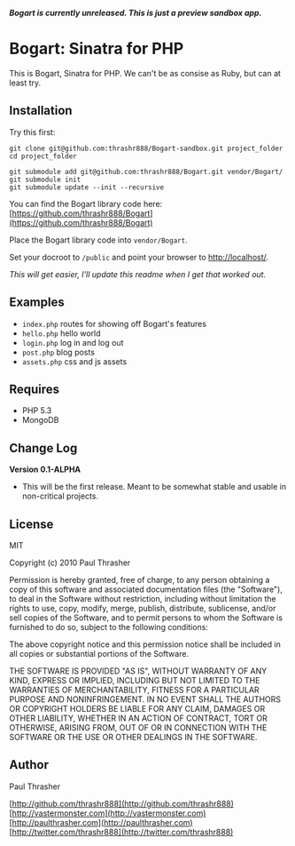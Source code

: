 ***Bogart is currently unreleased. This is just a preview sandbox app.***

Bogart: Sinatra for PHP
=======================

This is Bogart, Sinatra for PHP. We can't be as consise as Ruby, but can at least try.

Installation
------------

Try this first:

    git clone git@github.com:thrashr888/Bogart-sandbox.git project_folder
    cd project_folder
    
    git submodule add git@github.com:thrashr888/Bogart.git vendor/Bogart/
    git submodule init
    git submodule update --init --recursive

You can find the Bogart library code here:  
[https://github.com/thrashr888/Bogart](https://github.com/thrashr888/Bogart)

Place the Bogart library code into ``vendor/Bogart``.

Set your docroot to ``/public`` and point your browser to [http://localhost/](http://localhost/).

*This will get easier, I'll update this readme when I get that worked out.*

Examples
-------

- ``index.php`` routes for showing off Bogart's features
- ``hello.php`` hello world
- ``login.php`` log in and log out
- ``post.php`` blog posts
- ``assets.php`` css and js assets

Requires
--------

- PHP 5.3
- MongoDB

Change Log
----------

**Version 0.1-ALPHA**

- This will be the first release. Meant to be somewhat stable and usable in non-critical projects.

License
-------

MIT

Copyright (c) 2010 Paul Thrasher

Permission is hereby granted, free of charge, to any person
obtaining a copy of this software and associated documentation
files (the "Software"), to deal in the Software without
restriction, including without limitation the rights to use,
copy, modify, merge, publish, distribute, sublicense, and/or sell
copies of the Software, and to permit persons to whom the
Software is furnished to do so, subject to the following
conditions:

The above copyright notice and this permission notice shall be
included in all copies or substantial portions of the Software.

THE SOFTWARE IS PROVIDED "AS IS", WITHOUT WARRANTY OF ANY KIND,
EXPRESS OR IMPLIED, INCLUDING BUT NOT LIMITED TO THE WARRANTIES
OF MERCHANTABILITY, FITNESS FOR A PARTICULAR PURPOSE AND
NONINFRINGEMENT. IN NO EVENT SHALL THE AUTHORS OR COPYRIGHT
HOLDERS BE LIABLE FOR ANY CLAIM, DAMAGES OR OTHER LIABILITY,
WHETHER IN AN ACTION OF CONTRACT, TORT OR OTHERWISE, ARISING
FROM, OUT OF OR IN CONNECTION WITH THE SOFTWARE OR THE USE OR
OTHER DEALINGS IN THE SOFTWARE.

Author
------

Paul Thrasher

[http://github.com/thrashr888](http://github.com/thrashr888)  
[http://vastermonster.com](http://vastermonster.com)  
[http://paulthrasher.com](http://paulthrasher.com)  
[http://twitter.com/thrashr888](http://twitter.com/thrashr888)
